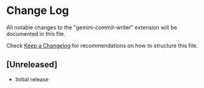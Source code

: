 # Change Log

All notable changes to the "gemini-commit-writer" extension will be documented in this file.

Check [Keep a Changelog](http://keepachangelog.com/) for recommendations on how to structure this file.

## [Unreleased]

- Initial release